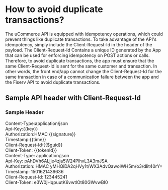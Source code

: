 
# How to avoid duplicate transactions?

The uCommerce API is equipped with idempotency operations, which could prevent things like duplicate transactions. To take advantage of the API's idempotency, simply include the Client-Request-Id in the header of the payload. The Client-Request-Id Contains a unique ID generated by the App that can be used for enforcing idempotency on POST actions or calls. Therefore, to avoid duplicate transactions, the app must ensure that the same Client-Request-Id is sent for the same customer and transaction. In other words, the front end/app cannot change the Client-Request-Id for the same transaction in case of a communication failure between the app and the Fiserv API to avoid duplicate transactions.

## Sample API header with Client-Request-Id

### Sample Header


Content-Type:application/json <br>
Api-Key:{{key}} <br>
Authorization:HMAC {{signature}} <br>
Timestamp:{{time}} <br>
Client-Request-Id:{{$guid}} <br>
Client-Token: {{tokenId}} <br>
Content-Type: application/json <br>
Api-Key: pAhDVh6ALjje4zja5W24PlhvL3A3mJSA <br>
Authorization: HMAC yMHQiDA2qHVy1t/WX3AdvQawoIWH5m/o3/dIit40rY= <br>
Timestamp: 1501621439636 <br>
Client-Request-Id: 123445241 <br>
Client-Token: e3W0jHqpuutK6vwtlOt80GWvwBI0 <br>
